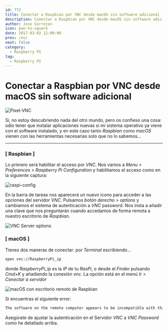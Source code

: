 ```yaml
---
id: 772
title: Conectar a Raspbian por VNC desde macOS sin software adicional
description: Conectar a Raspbian por VNC desde macOS sin software adicional
author: Jose Cerrejon
icon: pen-to-square
date: 2017-03-02 12:00:00
prev: /es/
next: false
category:
  - Raspberry PI
tag:
  - Raspberry PI
---
```


# Conectar a Raspbian por VNC desde macOS sin software adicional

![Pixel-VNC](/images/2017/03/pixel-raspbian-vnc.jpg)

Si, no estoy descubriendo nada del otro mundo, pero os confieso una cosa: odio tener que instalar aplicaciones nuevas si mi sistema operativo ya viene con el software instalado, y en este caso tanto *Raspbian* como *macOS* vienen con las herramientas necesarias solo que no lo sabemos...

- - -
### [ Raspbian ]

Lo primero será habilitar el acceso por *VNC*. Nos vamos a *Menu > Preferences > Raspberry Pi Configuration* y habilitamos el acceso como en la siguiente captura:

![raspi-config](/images/2017/03/raspi-config.png)

En la barra de tareas nos aparecerá un nuevo icono para acceder a las opciones del servidor *VNC*. Pulsamos *botón derecho > options* y cambiamos el sistema de autenticación a *VNC* password. Nos insta a añadir una clave que nos preguntarán cuando accedamos de forma remota a nuestro escritorio de *Raspbian*.

![VNC Server options](/images/2017/03/vnc_01.jpg "VNC Server options")

### [ macOS ]

Tienes dos maneras de conectar: por *Terminal* escribiendo...

```bash
open vnc://RaspberryPi_ip
```

donde *RaspberryPi_ip* es la *IP* de tu *RasPi*, o desde el *Finder* pulsando *Cmd+K* y añadiendo la conexión *vnc*. La opción está en el menú *Ir > Conectar a servidor*

![macOS con escritorio remoto de Raspbian](/images/2017/03/vnc_02.jpg "macOS con escritorio remoto de Raspbian")

Si encuentras el siguiente error:

```bash
The software on the remote computer appears to be incompatible with this version of Screen Sharing.
```

Asegúrate de ajustar la autenticación en el Servidor *VNC* a *VNC Password* como he detallado arriba.